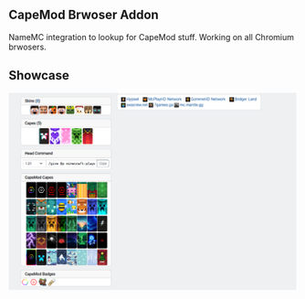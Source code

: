 ## CapeMod Brwoser Addon
NameMC integration to lookup for CapeMod stuff.
Working on all Chromium brwosers.
## Showcase

![App Screenshot](assets/showcase.png?raw=true)

